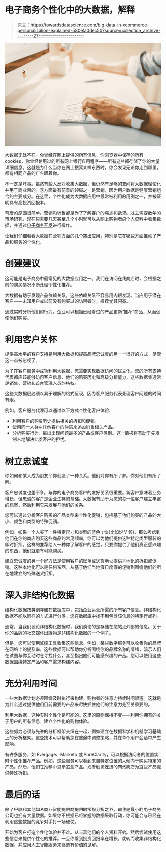 # 电子商务个性化中的大数据，解释

> 原文：<https://towardsdatascience.com/big-data-in-ecommerce-personalization-explained-580efa0dec50?source=collection_archive---------27----------------------->

![](img/4f46e8629fdf293ba0a07a9c827418b4.png)

大数据无处不在。你曾经在网上提供的所有信息，你浏览器中保存的所有 cookies，你曾经使用过的所有网上银行应用程序——所有这些都存储了你的大量详细信息。这就是为什么当你在网上搜索某样东西时，你会发现无论你走到哪里，都有相同产品的广告跟着你。

不一定是坏事。虽然有些人反对收集大数据，但仍然有足够的空间将大数据理论化并用于商业目的。这方面最有前景的领域之一是营销，因为用户数据是健康营销组合的主要成分。在这里，个性化成为大数据应用中最常被利用的用例之一，并被证明具有高投资回报率。

背后的原因很简单。营销和销售都是为了了解客户的痛点和欲望。过去需要数年的市场研究，现在只需要几天甚至几个小时就可以从网上购物者的个人资料中收集数据，并通过[电子商务开发](https://www.iflexion.com/services/ecommerce-development)进行操作。

让我们仔细看看大数据在营销方面的几个突出应用，特别是它在哪些方面推动了产品和服务的个性化。

# 创建建议

这可能是电子商务中最常见的大数据应用之一。我们在访问在线商店时，会根据之前的购买情况不断处理个性化推荐。

大数据有助于发现产品依赖关系，这些依赖关系不容易用肉眼发现。当应用于潜在客户——未知用户或以前没有购买过的访问者时，推荐尤其闪亮。

通过实时分析他们的行为，企业可以根据已经看过的产品更新“推荐”商品，从而促使他们购买。

# 利用客户关怀

提供高水平的客户支持是利用大数据和提高品牌忠诚度的另一个很好的方式，尽管这一点被忽视了。

为了在客户服务中成功利用大数据，您需要实现数据访问的民主化。您的所有支持代表都应该能够访问客户信息、他们的购买历史和高级分析能力，这些数据集通常是销售、营销和首席管理人员的特权。

这些大数据层必须以易于理解的格式呈现，因为客户服务代表处理客户问题的时间有限。

例如，客户服务代理可以通过以下方式个性化客户体验:

*   利用客户的购买历史提供相关的折扣和促销。
*   使用同一人群中其他客户的购买来追加销售相关产品。
*   分析购买行为，挑出出现问题最多的产品或客户类别。这一情报将有助于先发制人地解决此类客户的担忧。

# 树立忠诚度

你如何和某人成为朋友？你创造了一种关系。他们对你有所了解。你对他们有所了解。

客户忠诚度也差不多。与你的电子商务客户的友好关系很重要。新客户意味着业务增长，但忠诚的客户是企业生存的基础。大数据有助于为您的每一位客户建立丰富的档案，然后利用它来发展与他们的关系。

您可以通过分析客户购买的产品类型来个性化促销，包括基于他们购买的产品的大小、颜色和类型的特殊促销。

例如，如果一个人买了一件特定尺寸和类型的蓝色 t 恤(比如说 V 领)，那么考虑到他们在你的商店购买这些商品的常见频率，你可以为他们提供这种特定类型服装的即时折扣。这样的推荐给人一种你了解客户的感觉，只要你提供了他们真正感兴趣的东西，他们就更有可能购买。

建立忠诚度的另一个好方法是使用客户的账单或送货地址提供本地化的折扣或促销。这种本地化可以是任何东西，从基于他们当地假日度假的促销到围绕他们的所在地建立的特殊送货折扣。

# 深入非结构化数据

结构化数据按类别存储在数据库中，包括企业运营所需的所有客户信息。非结构化数据不能以同样的方式进行分类。您在数据库中找不到包含该信息的特定行或列。

通常，当我们谈论非结构化数据时，我们谈论的是存储在您站点外部的信息。关于你的品牌的社交媒体出版物是非结构化数据的一个例子。

但是，您可以使用监控工具收集这些信息。例如，某些数字服务可以收集你的品牌在网络上的提及率。这些数据可以帮助你分析围绕你的品牌名称的情绪，暗示人们在试图与你互动时在寻找什么，甚至指出他们可能感兴趣的产品。您可以使用这些数据围绕特定产品和客户需求构建内容。

# 充分利用时间

一些大数据计划必须围绕及时执行来构建。购物者的注意力持续时间很短。这就是为什么通过提供他们目前需要的产品来尽快抓住他们的注意力是至关重要的。

利用大数据，这种实时个性化是可能的。这里的原则保持不变——利用你拥有的关于用户的所有信息，建立个性化的购物体验。

这些努力必须与先进的分析框架交织在一起，例如建立在数据科学和机器学习基础上的分析框架。这些技术可以帮助您在旅途中调整策略，并在单个用户会话中产生影响。

有许多服务，如 Evergage、Marketo 或 PureClarity，可以根据访问者的位置实时个性化推荐产品。例如，这些服务可以看到来自特定位置的人倾向于购买特定的产品。然后，他们在推荐中显示这些产品，或者触发连接的网络商店为这些产品提供特殊折扣。

# 最后的话

除了谷歌和其他知名商业智能提供商提供的常规分析之外，即使是最小的电子商务公司也拥有大量数据。如果你不根据已经掌握的数据采取行动，你可能会与已经在利用这些数据的竞争对手打一场硬仗。

开始为客户打造个性化体验并不难。从丰富他们的个人资料开始。然后尝试使用这些信息来提供个性化的推荐。一旦你看到投资回报率在增长，就转而收集非结构化数据，并应用人工智能服务来筛选有价值的见解。